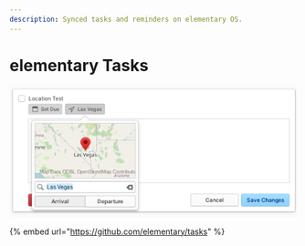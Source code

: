 ```yaml
---
description: Synced tasks and reminders on elementary OS.
---
```


# elementary Tasks

![elementary Tasks supports location based reminders](../.gitbook/assets/io.elementary.tasks.png)

{% embed url="https://github.com/elementary/tasks" %}



